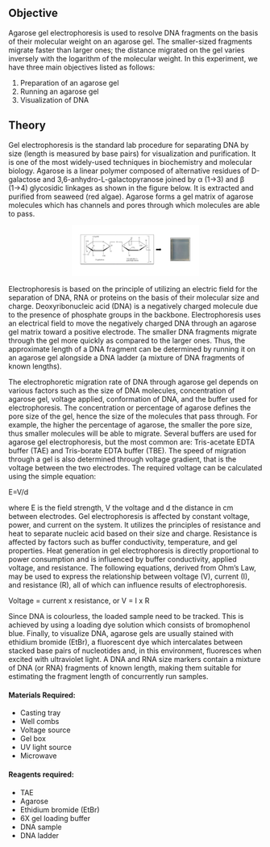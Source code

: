 ## Objective 

Agarose gel electrophoresis is used to resolve DNA fragments on the basis of their molecular weight on an agarose gel. The smaller-sized fragments migrate faster than larger ones; the distance migrated on the gel varies inversely with the logarithm of the molecular weight. In this experiment, we have three main objectives listed as follows:
1. Preparation of an agarose gel
2. Running an agarose gel 
3. Visualization of DNA 


## Theory

Gel electrophoresis is the standard lab procedure for separating DNA by size (length is measured by base pairs) for visualization and purification. It is one of the most widely-used techniques in biochemistry and molecular biology. Agarose is a linear polymer composed of alternative residues of D-galactose and 3,6-anhydro-L-galactopyranose joined by α (1→3) and β (1→4) glycosidic linkages as shown in the figure below. It is extracted and purified from seaweed (red algae). Agarose forms a gel matrix of agarose molecules which has channels and pores through which molecules are able to pass. 

<div align="center">
<img src="images/Gel.png" width="50%">
</div> 


Electrophoresis is based on the principle of utilizing an electric field for the separation of DNA, RNA or proteins on the basis of their molecular size and charge. Deoxyribonucleic acid (DNA) is a negatively charged molecule due to the presence of phosphate groups in the backbone. Electrophoresis uses an electrical field to move the negatively charged DNA through an agarose gel matrix toward a positive electrode. The smaller DNA fragments migrate through the gel more quickly as compared to the larger ones. Thus, the approximate length of a DNA fragment can be determined by running it on an agarose gel alongside a DNA ladder (a mixture of DNA fragments of known lengths).

The electrophoretic migration rate of DNA through agarose gel depends on various factors such as the size of DNA molecules, concentration of agarose gel, voltage applied, conformation of DNA, and the buffer used for electrophoresis. The concentration or percentage of agarose defines the pore size of the gel, hence the size of the molecules that pass through. For example, the higher the percentage of agarose, the smaller the pore size, thus smaller molecules will be able to migrate. Several buffers are used for agarose gel electrophoresis, but the most common are: Tris-acetate EDTA buffer (TAE) and Tris-borate EDTA buffer (TBE). The speed of migration through a gel is also determined through voltage gradient, that is the voltage between the two electrodes. The required voltage can be calculated using the simple equation:

E=V/d

where E is the field strength, V the voltage and d the distance in cm between electrodes. Gel electrophoresis is affected by constant voltage, power, and current on the system. It utilizes the principles of resistance and heat to separate nucleic acid based on their size and charge. Resistance is affected by factors such as buffer conductivity, temperature, and gel properties. Heat generation in gel electrophoresis is directly proportional to power consumption and is influenced by buffer conductivity, applied voltage, and resistance.
The following equations, derived from Ohm’s Law, may be used to express the relationship between voltage (V), current (I), and resistance (R), all of which can influence results of electrophoresis.

Voltage = current x resistance, or V = I x R

Since DNA is colourless, the loaded sample need to be tracked. This is achieved by using a loading dye solution which consists of bromophenol blue. Finally, to visualize DNA, agarose gels are usually stained with ethidium bromide (EtBr), a fluorescent dye which intercalates between stacked base pairs of nucleotides and, in this environment, fluoresces when excited with ultraviolet light. A DNA and RNA size markers contain a mixture of DNA (or RNA) fragments of known length, making them suitable for estimating the fragment length of concurrently run samples.


#### Materials Required:
- Casting tray
- Well combs
- Voltage source
- Gel box
- UV light source
- Microwave

#### Reagents required:
- TAE 
- Agarose
- Ethidium bromide (EtBr)
- 6X gel loading buffer
- DNA sample
- DNA ladder

